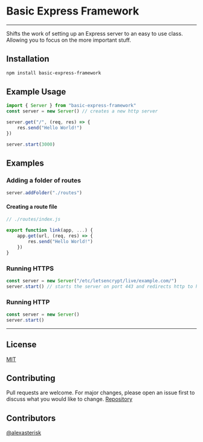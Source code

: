 # Basic Express Framework

---

Shifts the work of setting up an Express server to an easy to use class. Allowing you to focus on the more important stuff.

## Installation

```bash
npm install basic-express-framework
```

## Example Usage

```js
import { Server } from "basic-express-framework"
const server = new Server() // creates a new http server

server.get("/", (req, res) => {
    res.send("Hello World!")
})

server.start(3000)
```

## Examples

### Adding a folder of routes

```js
server.addFolder("./routes")
```

#### Creating a route file

```js
// ./routes/index.js

export function link(app, ...) {
    app.get(url, (req, res) => {
        res.send("Hello World!")
    })
}
```

### Running HTTPS

```js
const server = new Server("/etc/letsencrypt/live/example.com/")
server.start() // starts the server on port 443 and redirects http to https
```

### Running HTTP

```js
const server = new Server()
server.start()
```

---

## License

[MIT](https://choosealicense.com/licenses/mit/)

## Contributing

Pull requests are welcome. For major changes, please open an issue first to discuss what you would like to change.
[Repository](https://github.com/alexasterisk/basic-express-framework)

## Contributors

[@alexasterisk](https://github.com/alexasterisk)
